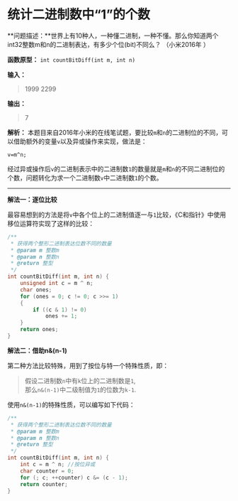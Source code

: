 统计二进制数中“1”的个数
========================
**问题描述：**世界上有10种人，一种懂二进制，一种不懂。那么你知道两个int32整数m和n的二进制表达，有多少个位(bit)不同么？ （小米2016年 ）

**函数原型：** `int countBitDiff(int m, int n)`

**输入：**
>1999 2299

**输出：**
>7

**解析：** 本题目来自2016年小米的在线笔试题，要比较`m`和`n`的二进制位的不同，可以借助额外的变量`v`以及异或操作来实现，做法是：

    v=m^n;
    
经过异或操作后`v`的二进制表示中的二进制数`1`的数量就是`m`和`n`的不同二进制位的个数，问题转化为求一个二进制数`v`中二进制数`1`的个数。

------------------------------

**解法一：逐位比较**

最容易想到的方法是将`v`中各个位上的二进制值逐一与`1`比较，《C和指针》中使用移位运算符实现了这样的比较：
```cpp
/**
 * 获得两个整形二进制表达位数不同的数量
 * @param m 整数m
 * @param n 整数n
 * @return 整型
 */
int countBitDiff(int m, int n) {
	unsigned int c = m ^ n; 
	char ones;
	for (ones = 0; c != 0; c >>= 1)
	{
		if ((c & 1) != 0)
			ones += 1;
	}
	return ones;
}
```    
**解法二：借助n&(n-1)**

第二种方法比较特殊，用到了按位与特一个特殊性质，即：

>假设二进制数`n`中有`k`位上的二进制数是`1`,     
>那么`n&(n-1)`中二级制值为`1`的位数为`k-1`.

使用`n&(n-1)`的特殊性质，可以编写如下代码：
```cpp
/**
 * 获得两个整形二进制表达位数不同的数量
 * @param m 整数m
 * @param n 整数n
 * @return 整型
 */
int countBitDiff(int m, int n) {
	int c = m ^ n; //按位异或
	char counter = 0;
	for (; c; ++counter) c &= (c - 1);
	return counter;
}
```
